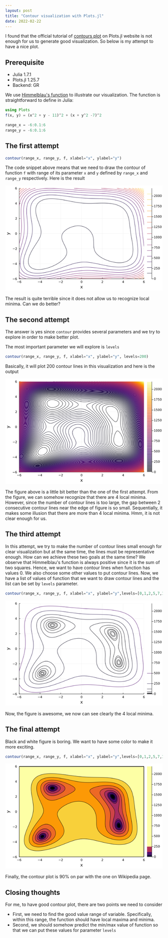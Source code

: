 ```yaml
---
layout: post
title: "Contour visualization with Plots.jl"
date: 2022-02-22
---
```


I found that the official tutorial of [contours plot](https://docs.juliaplots.org/latest/generated/gr/#gr-ref22) on Plots.jl website is not enough for us to generate good visualization. So below is my attempt to have a nice plot.

## Prerequisite

- Julia 1.7.1
- Plots.jl 1.25.7
- Backend: GR


We use [Himmelblau's function](https://en.wikipedia.org/wiki/Himmelblau%27s_function) to illustrate our visualization. The function is straightforward to define in Julia:

```julia
using Plots
f(x, y) = (x^2 + y - 11)^2 + (x + y^2 -7)^2
```

```julia
range_x = -6:0.1:6
range_y = -6:0.1:6
```

## The first attempt

```julia
contour(range_x, range_y, f, xlabel="x", ylabel="y")
```

The code snippet above means that we need to draw the contour of function `f` with range of its parameter `x` and `y` defined by `range_x` and `range_y` respectively. Here is the result

<img src="/assets/2022-02-22-contour/contour_1.png">

The result is quite terrible since it does not allow us to recognize local minima. Can we do better?

## The second attempt

The answer is yes since `contour` provides several parameters and we try to explore in order to make better plot.

The most important parameter we will explore is `levels`

```julia
contour(range_x, range_y, f, xlabel="x", ylabel="y", levels=200)
```

Basically, it will plot 200 contour lines in this visualization and here is the output

<img src="/assets/2022-02-22-contour/contour_2.png">

The figure above is a little bit better than the one of the first attempt. From the figure, we can somehow recognize that there are 4 local minima. However, since the number of contour lines is too large, the gap between 2 consecutive contour lines near the edge of figure is so small. Sequentially, it makes some illusion that there are more than 4 local minima. Hmm, it is not clear enough for us.

## The third attempt

In this attempt, we try to make the number of contour lines small enough for clear visualization but at the same time, the lines must be representative enough. How can we achieve these two goals at the same time? We observe that Himmelblau's function is always positive since it is the sum of two squares. Hence, we want to have contour lines when function has values 0. We also choose some other values to put contour lines. Now, we have a list of values of function that we want to draw contour lines and the list can be set by `levels` parameter.

```julia
contour(range_x, range_y, f, xlabel="x", ylabel="y",levels=[0,1,2,5,7,15,30,60, 120, 250, 500])
```

<img src="/assets/2022-02-22-contour/contour_3.png">

Now, the figure is awesome, we now can see clearly the 4 local minima.

## The final attempt

Black and white figure is boring. We want to have some color to make it more exciting.

```julia
contour(range_x, range_y, f, xlabel="x", ylabel="y",levels=[0,1,2,5,7,15,30,60, 120, 250, 500], fill=true)
```


<img src="/assets/2022-02-22-contour/contour_4.png">

Finally, the contour plot is 90% on par with the one on Wikipedia page.

## Closing thoughts

For me, to have good contour plot, there are two points we need to consider

- First, we need to find the good value range of variable. Specifically, within this range, the function should have local maxima and minima.
- Second, we should somehow predict the min/max value of function so that we can put these values for parameter `levels`

